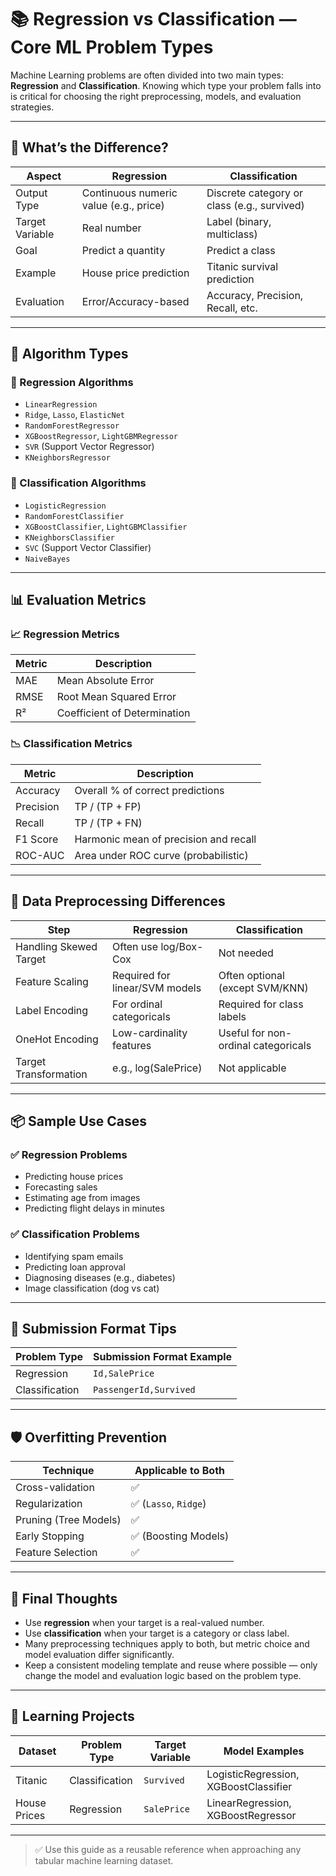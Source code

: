# 📚 Regression vs Classification — Core ML Problem Types

Machine Learning problems are often divided into two main types: **Regression** and **Classification**. Knowing which type your problem falls into is critical for choosing the right preprocessing, models, and evaluation strategies.

---

## 🧠 What’s the Difference?

| Aspect           | Regression                                 | Classification                             |
|------------------|---------------------------------------------|---------------------------------------------|
| Output Type      | Continuous numeric value (e.g., price)      | Discrete category or class (e.g., survived) |
| Target Variable  | Real number                                 | Label (binary, multiclass)                  |
| Goal             | Predict a quantity                          | Predict a class                             |
| Example          | House price prediction                      | Titanic survival prediction                 |
| Evaluation       | Error/Accuracy-based                        | Accuracy, Precision, Recall, etc.           |

---

## 🔧 Algorithm Types

### 📐 Regression Algorithms
- `LinearRegression`
- `Ridge`, `Lasso`, `ElasticNet`
- `RandomForestRegressor`
- `XGBoostRegressor`, `LightGBMRegressor`
- `SVR` (Support Vector Regressor)
- `KNeighborsRegressor`

### 🧠 Classification Algorithms
- `LogisticRegression`
- `RandomForestClassifier`
- `XGBoostClassifier`, `LightGBMClassifier`
- `KNeighborsClassifier`
- `SVC` (Support Vector Classifier)
- `NaiveBayes`

---

## 📊 Evaluation Metrics

### 📈 Regression Metrics

| Metric | Description                        |
|--------|------------------------------------|
| MAE    | Mean Absolute Error                |
| RMSE   | Root Mean Squared Error            |
| R²     | Coefficient of Determination       |

### 📉 Classification Metrics

| Metric     | Description                             |
|------------|-----------------------------------------|
| Accuracy   | Overall % of correct predictions        |
| Precision  | TP / (TP + FP)                          |
| Recall     | TP / (TP + FN)                          |
| F1 Score   | Harmonic mean of precision and recall   |
| ROC-AUC    | Area under ROC curve (probabilistic)    |

---

## 🧹 Data Preprocessing Differences

| Step                    | Regression                         | Classification                        |
|-------------------------|-------------------------------------|----------------------------------------|
| Handling Skewed Target  | Often use log/Box-Cox               | Not needed                             |
| Feature Scaling         | Required for linear/SVM models      | Often optional (except SVM/KNN)        |
| Label Encoding          | For ordinal categoricals            | Required for class labels              |
| OneHot Encoding         | Low-cardinality features            | Useful for non-ordinal categoricals    |
| Target Transformation   | e.g., log(SalePrice)                | Not applicable                         |

---

## 📦 Sample Use Cases

### ✅ Regression Problems
- Predicting house prices
- Forecasting sales
- Estimating age from images
- Predicting flight delays in minutes

### ✅ Classification Problems
- Identifying spam emails
- Predicting loan approval
- Diagnosing diseases (e.g., diabetes)
- Image classification (dog vs cat)

---

## 💾 Submission Format Tips

| Problem Type    | Submission Format Example                     |
|------------------|-----------------------------------------------|
| Regression       | `Id,SalePrice`                                |
| Classification   | `PassengerId,Survived`                        |

---

## 🛡️ Overfitting Prevention

| Technique            | Applicable to Both |
|----------------------|--------------------|
| Cross-validation     | ✅                 |
| Regularization       | ✅ (`Lasso`, `Ridge`) |
| Pruning (Tree Models)| ✅                 |
| Early Stopping       | ✅ (Boosting Models) |
| Feature Selection    | ✅                 |

---

## 🧠 Final Thoughts

- Use **regression** when your target is a real-valued number.
- Use **classification** when your target is a category or class label.
- Many preprocessing techniques apply to both, but metric choice and model evaluation differ significantly.
- Keep a consistent modeling template and reuse where possible — only change the model and evaluation logic based on the problem type.

---

## 📝 Learning Projects

| Dataset        | Problem Type    | Target Variable | Model Examples         |
|----------------|------------------|------------------|-------------------------|
| Titanic        | Classification   | `Survived`       | LogisticRegression, XGBoostClassifier |
| House Prices   | Regression       | `SalePrice`      | LinearRegression, XGBoostRegressor    |

---

> ✅ Use this guide as a reusable reference when approaching any tabular machine learning dataset.
